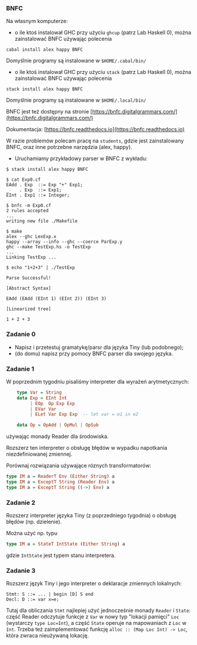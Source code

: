 ### BNFC

Na własnym komputerze:

* o ile ktoś instalował GHC przy użyciu `ghcup` (patrz Lab Haskell 0), można zainstalować BNFC używając polecenia

```
cabal install alex happy BNFC
```

Domyślnie programy są instalowane w `$HOME/.cabal/bin/`


* o ile ktoś instalował GHC przy użyciu `stack` (patrz Lab Haskell 0), można zainstalować BNFC używając polecenia

```
stack install alex happy BNFC
```

Domyślnie programy są instalowane w `$HOME/.local/bin/`

BNFC jest też dostępny na stronie [https://bnfc.digitalgrammars.com/](https://bnfc.digitalgrammars.com/)

Dokumentacja: [https://bnfc.readthedocs.io](https://bnfc.readthedocs.io)

W razie problemów polecam pracę na `students`, gdzie jest zainstalowany BNFC, oraz inne potrzebne narzędzia (alex, happy).

* Uruchamiamy przykładowy parser w BNFC  z wykładu:

```
$ stack install alex happy BNFC

$ cat Exp0.cf
EAdd . Exp  ::= Exp "+" Exp1;
_    . Exp  ::= Exp1;
EInt . Exp1 ::= Integer;

$ bnfc -m Exp0.cf
2 rules accepted
...
writing new file ./Makefile

$ make
alex --ghc LexExp.x
happy --array --info --ghc --coerce ParExp.y
ghc --make TestExp.hs -o TestExp
...
Linking TestExp ...

$ echo "1+2+3" | ./TestExp

Parse Successful!

[Abstract Syntax]

EAdd (EAdd (EInt 1) (EInt 2)) (EInt 3)

[Linearized tree]

1 + 2 + 3
```

### Zadanie 0
* Napisz i przetestuj gramatykę/parsr dla języka Tiny (lub podobnego);
* (do domu) napisz przy pomocy BNFC parser dla swojego języka.

### Zadanie 1

W poprzednim tygodniu pisaliśmy interpreter dla wyrażeń arytmetycznych:

``` haskell
    type Var = String
    data Exp = EInt Int
         | EOp  Op Exp Exp
         | EVar Var
         | ELet Var Exp Exp  -- let var = e1 in e2

    data Op = OpAdd | OpMul | OpSub
```

używając monady Reader dla środowiska.

Rozszerz ten interpreter o obsługę błędów w wypadku napotkania niezdefiniowanej zmiennej.

Porównaj rozwiązania używające róznych transformatorów:

``` haskell
type IM a = ReaderT Env (Either String) a
type IM a = ExceptT String (Reader Env) a
type IM a = ExceptT String ((->) Env) a
```
### Zadanie 2

Rozszerz interpreter języka Tiny (z poprzedniego tygodnia) o obsługę błędów (np. dzielenie).

Można użyć np. typu

``` haskell
type IM a = StateT IntState (Either String) a
```

gdzie `IntState` jest typem stanu interpretera.

### Zadanie 3

Rozszerz język Tiny i jego interpreter o deklaracje zmiennych lokalnych:

~~~
Stmt: S ::= ... | begin [D] S end
Decl: D ::= var x=e;
~~~

Tutaj dla obliczania `Stmt` najlepiej użyć jednocześnie monady `Reader` i `State`:
część Reader odczytuje funkcje z `Var` w nowy typ "lokacji pamięci" `Loc`
(wystarczy `type Loc=Int`), a część `State` operuje na mapowaniach
z `Loc` w `Int`. Trzeba też zaimplementować funkcję
`alloc :: (Map Loc Int) -> Loc`, która zwraca nieużywaną lokację.
